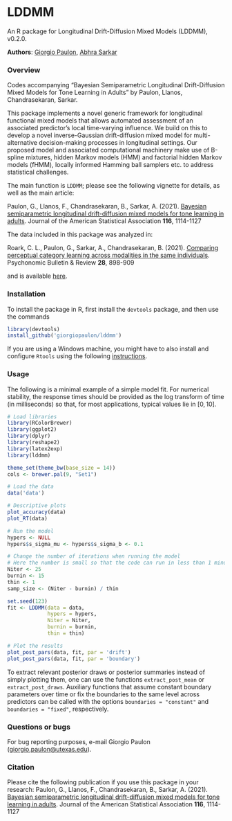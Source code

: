 
# LDDMM

An R package for Longitudinal Drift-Diffusion Mixed Models (LDDMM),
v0.2.0.

**Authors**: [Giorgio Paulon](https://giorgiopaulon.github.io/), [Abhra
Sarkar](https://abhrastat.github.io/)

### Overview

Codes accompanying “Bayesian Semiparametric Longitudinal Drift-Diffusion
Mixed Models for Tone Learning in Adults” by Paulon, Llanos,
Chandrasekaran, Sarkar.

This package implements a novel generic framework for longitudinal
functional mixed models that allows automated assessment of an
associated predictor’s local time-varying influence. We build on this to
develop a novel inverse-Gaussian drift-diffusion mixed model for
multi-alternative decision-making processes in longitudinal settings.
Our proposed model and associated computational machinery make use of
B-spline mixtures, hidden Markov models (HMM) and factorial hidden
Markov models (fHMM), locally informed Hamming ball samplers etc. to
address statistical challenges.

The main function is `LDDMM`; please see the following vignette for
details, as well as the main article:

Paulon, G., Llanos, F., Chandrasekaran, B., Sarkar, A. (2021). [Bayesian
semiparametric longitudinal drift-diffusion mixed models for tone
learning in
adults](https://www.tandfonline.com/doi/abs/10.1080/01621459.2020.1801448?journalCode=uasa20).
Journal of the American Statistical Association **116**, 1114-1127

The data included in this package was analyzed in:

Roark, C. L., Paulon, G., Sarkar, A., Chandrasekaran, B. (2021).
[Comparing perceptual category learning across modalities in the same
individuals](https://link.springer.com/article/10.3758/s13423-021-01878-0).
Psychonomic Bulletin & Review **28**, 898-909

and is available [here](https://osf.io/msnq2/).

### Installation

To install the package in R, first install the `devtools` package, and
then use the commands

``` r
library(devtools)
install_github('giorgiopaulon/lddmm')
```

If you are using a Windows machine, you might have to also install and
configure `Rtools` using the following
[instructions](https://CRAN.R-project.org/bin/windows/Rtools/).

### Usage

The following is a minimal example of a simple model fit.
For numerical stability, the response times should be provided as the log transform of time (in milliseconds) so that, for most applications, typical values lie in $[0, 10]$. 

``` r
# Load libraries
library(RColorBrewer)
library(ggplot2)
library(dplyr)
library(reshape2)
library(latex2exp)
library(lddmm)

theme_set(theme_bw(base_size = 14))
cols <- brewer.pal(9, "Set1")

# Load the data
data('data')

# Descriptive plots
plot_accuracy(data)
plot_RT(data)

# Run the model
hypers <- NULL
hypers$s_sigma_mu <- hypers$s_sigma_b <- 0.1

# Change the number of iterations when running the model
# Here the number is small so that the code can run in less than 1 minute
Niter <- 25
burnin <- 15
thin <- 1
samp_size <- (Niter - burnin) / thin

set.seed(123)
fit <- LDDMM(data = data, 
             hypers = hypers, 
             Niter = Niter, 
             burnin = burnin, 
             thin = thin)

# Plot the results
plot_post_pars(data, fit, par = 'drift')
plot_post_pars(data, fit, par = 'boundary')
```

To extract relevant posterior draws or posterior summaries instead of
simply plotting them, one can use the functions `extract_post_mean` or
`extract_post_draws`. Auxiliary functions that assume constant boundary 
parameters over time or fix the boundaries to the same level across predictors 
can be called with the options `boundaries = "constant"` and 
`boundaries = "fixed"`, respectively.



### Questions or bugs

For bug reporting purposes, e-mail Giorgio Paulon
(<giorgio.paulon@utexas.edu>).

### Citation

Please cite the following publication if you use this package in your
research: Paulon, G., Llanos, F., Chandrasekaran, B., Sarkar, A. (2021).
[Bayesian semiparametric longitudinal drift-diffusion mixed models for
tone learning in
adults](https://www.tandfonline.com/doi/abs/10.1080/01621459.2020.1801448?journalCode=uasa20).
Journal of the American Statistical Association **116**, 1114-1127
